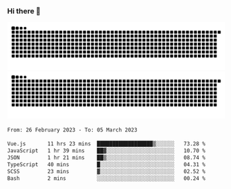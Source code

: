 ### Hi there 👋

![GitHub Snake Light](https://raw.githubusercontent.com/jichangee/jichangee/output/github-snake.svg#gh-light-mode-only)
![GitHub Snake dark](https://raw.githubusercontent.com/jichangee/jichangee/output/github-snake-dark.svg#gh-dark-mode-only)

<!--START_SECTION:waka-->

```text
From: 26 February 2023 - To: 05 March 2023

Vue.js       11 hrs 23 mins  ██████████████████▒░░░░░░   73.28 %
JavaScript   1 hr 39 mins    ██▓░░░░░░░░░░░░░░░░░░░░░░   10.70 %
JSON         1 hr 21 mins    ██▒░░░░░░░░░░░░░░░░░░░░░░   08.74 %
TypeScript   40 mins         █░░░░░░░░░░░░░░░░░░░░░░░░   04.31 %
SCSS         23 mins         ▓░░░░░░░░░░░░░░░░░░░░░░░░   02.52 %
Bash         2 mins          ░░░░░░░░░░░░░░░░░░░░░░░░░   00.24 %
```

<!--END_SECTION:waka-->

<!--
![GitHub Snake Light](github-snake.svg#gh-light-mode-only)
![GitHub Snake dark](github-snake-dark.svg#gh-dark-mode-only)
-->

<!--
**jichangee/jichangee** is a ✨ _special_ ✨ repository because its `README.md` (this file) appears on your GitHub profile.

Here are some ideas to get you started:

- 🔭 I’m currently working on ...
- 🌱 I’m currently learning ...
- 👯 I’m looking to collaborate on ...
- 🤔 I’m looking for help with ...
- 💬 Ask me about ...
- 📫 How to reach me: ...
- 😄 Pronouns: ...
- ⚡ Fun fact: ...
-->
